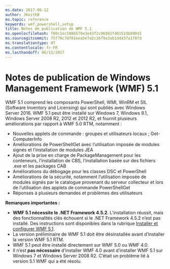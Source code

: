 ```yaml
---
ms.date: 2017-06-12
author: JKeithB
ms.topic: reference
keywords: wmf,powershell,setup
title: Notes de publication de WMF 5.1
ms.openlocfilehash: f80c1ec5886578e3e43f2c96981f40152db000d1
ms.sourcegitcommit: 75f70c7df01eea5e7a2c16f9a3ab1dd437a1f8fd
ms.translationtype: HT
ms.contentlocale: fr-FR
ms.lasthandoff: 06/12/2017
---
```

<a id="windows-management-framework-wmf-51-release-notes" class="xliff"></a>
# Notes de publication de Windows Management Framework (WMF) 5.1 #

WMF 5.1 comprend les composants PowerShell, WMI, WinRM et SIL (Software Inventory and Licensing) qui sont publiés avec Windows Server 2016.
WMF 5.1 peut être installé sur Windows 7, Windows 8.1, Windows Server 2008 R2, 2012 et 2012 R2, et fournit plusieurs améliorations par rapport à WMF 5.0 RTM, notamment :

- Nouvelles applets de commande : groupes et utilisateurs locaux ; Get-ComputerInfo
- Améliorations de PowerShellGet avec l’utilisation imposée de modules signés et l’installation de modules JEA
- Ajout de la prise en charge de PackageManagement pour les conteneurs, l’installation de CBS, l’installation basée sur des fichiers .exe et les packages CAB
- Améliorations du débogage pour les classes DSC et PowerShell
- Améliorations de la sécurité, notamment l’utilisation imposée de modules signés par le catalogue provenant du serveur collecteur et lors de l’utilisation des applets de commande PowerShellGet
- Réponses à plusieurs demandes et problèmes des utilisateurs

**Remarques importantes :**

- **WMF 5.1 nécessite le .NET Framework 4.5.2**. L’installation réussit, mais des fonctionnalités clés échouent si le .NET Framework 4.5.2 n’est pas installé. Des instructions sont disponibles dans la rubrique [Installer et configurer WMF 5.1](https://msdn.microsoft.com/en-us/powershell/wmf/5.1/install-configure).
- La version préliminaire de WMF 5.1 doit être désinstallée avant d’installer la version WMF 5.1 RTM.
- WMF 5.1 peut être installé directement sur WMF 5.0 ou WMF 4.0.
- Il n’est __pas nécessaire__ d’installer WMF 4.0 avant d’installer WMF 5.1 sur Windows 7 et Windows Server 2008 R2. C’était un problème lié à version 5.1 WMF qui a été résolu.  


